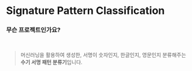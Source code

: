 # Signature Pattern Classification



### 무슨 프로젝트인가요?

<br>

> 머신러닝을 활용하여 생성한, 서명이 숫자인지, 한글인지, 영문인지 분류해주는 **수기 서명 패턴 분류기**입니다.

<br>

